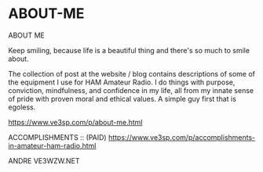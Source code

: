 # ABOUT-ME
ABOUT ME

Keep smiling, because life is a beautiful thing and there's so much to smile about.


The collection of post at the website / blog contains descriptions of some of the equipment I use for HAM Amateur Radio.  I do things with purpose, conviction, mindfulness, and confidence in my life, all from my innate sense of pride with proven moral and ethical values.  A simple guy first that is egoless.

https://www.ve3sp.com/p/about-me.html


ACCOMPLISHMENTS ::   (PAID)
https://www.ve3sp.com/p/accomplishments-in-amateur-ham-radio.html


ANDRE VE3WZW.NET
